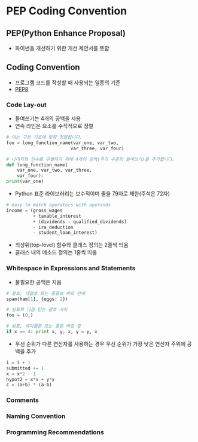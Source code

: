 
# PEP Coding Convention

## PEP(Python Enhance Proposal)
- 파이썬을 개선하기 위한 개선 제안서를 뜻함

## Coding Convention
- 프로그램 코드를 작성할 때 사용되는 일종의 기준
- [PEP8](https://www.python.org/dev/peps/pep-0008/)

### Code Lay-out

- 들여쓰기는 4개의 공백을 사용
- 연속 라인은 요소를 수직적으로 정렬

```python
# 여는 구분 기호에 맞춰 정렬됩니다. 
foo = long_function_name(var_one, var_two, 
                        var_three, var_four) 

# 나머지와 인수를 구별하기 위해 4개의 공백(추가 수준의 들여쓰기)을 추가합니다. 
def long_function_name( 
    var_one, var_two, var_three, 
    var_four): 
print(var_one) 
```

- Python 표준 라이브러리는 보수적이며 줄을 79자로 제한(주석은 72자)

```python
# easy to match operators with operands
income = (gross_wages
          + taxable_interest
          + (dividends - qualified_dividends)
          - ira_deduction
          - student_loan_interest)
```

- 최상위(top-level) 함수와 클래스 정의는 2줄씩 띄움
- 클래스 내의 메소드 정의는 1줄씩 띄움

### Whitespace in Expressions and Statements
- 불필요한 공백은 지움
```python
# 괄호, 대괄호 또는 중괄호 바로 안에
spam(ham[1], {eggs: 2})

# 쉼표와 다음 닫는 괄호 사이
foo = (0,)

# 쉼표, 세미콜론 또는 콜론 바로 앞
if x == 4: print x, y; x, y = y, x
```

- 우선 순위가 다른 연산자를 사용하는 경우 우선 순위가 가장 낮은 연산자 주위에 공백을 추가
```python
i = i + 1
submitted += 1
x = x*2 - 1
hypot2 = x*x + y*y
c = (a+b) * (a-b)
```
### Comments

### Naming Convention

### Programming Recommendations
